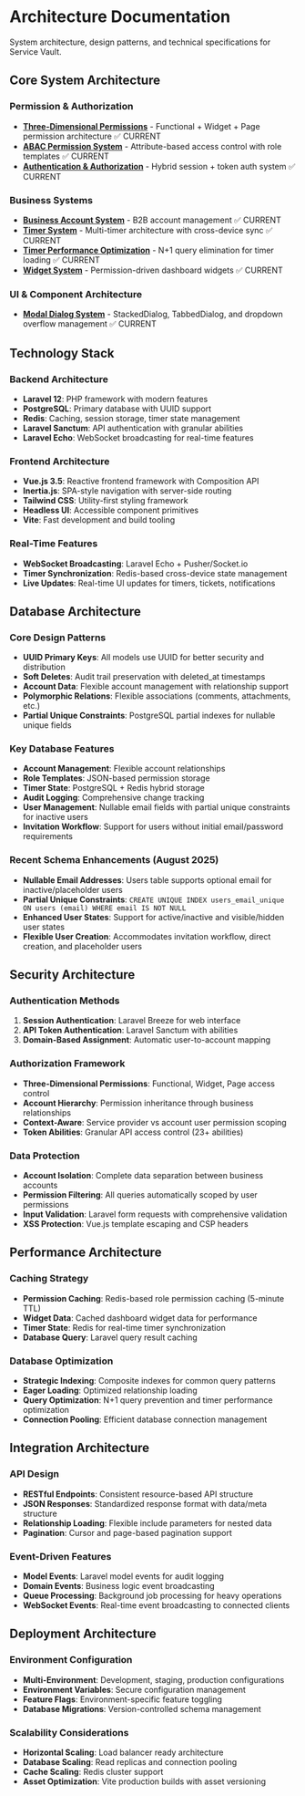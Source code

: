 # Architecture Documentation

System architecture, design patterns, and technical specifications for Service Vault.

## Core System Architecture

### Permission & Authorization
- **[Three-Dimensional Permissions](three-dimensional-permissions.md)** - Functional + Widget + Page permission architecture ✅ CURRENT
- **[ABAC Permission System](abac-permission-system.md)** - Attribute-based access control with role templates ✅ CURRENT 
- **[Authentication & Authorization](auth-system.md)** - Hybrid session + token auth system ✅ CURRENT

### Business Systems
- **[Business Account System](business-account-system.md)** - B2B account management ✅ CURRENT
- **[Timer System](timer-system.md)** - Multi-timer architecture with cross-device sync ✅ CURRENT
- **[Timer Performance Optimization](timer-performance-optimization.md)** - N+1 query elimination for timer loading ✅ CURRENT
- **[Widget System](widget-system.md)** - Permission-driven dashboard widgets ✅ CURRENT

### UI & Component Architecture
- **[Modal Dialog System](modal-dialog-system.md)** - StackedDialog, TabbedDialog, and dropdown overflow management ✅ CURRENT

## Technology Stack

### Backend Architecture
- **Laravel 12**: PHP framework with modern features
- **PostgreSQL**: Primary database with UUID support
- **Redis**: Caching, session storage, timer state management
- **Laravel Sanctum**: API authentication with granular abilities
- **Laravel Echo**: WebSocket broadcasting for real-time features

### Frontend Architecture
- **Vue.js 3.5**: Reactive frontend framework with Composition API
- **Inertia.js**: SPA-style navigation with server-side routing
- **Tailwind CSS**: Utility-first styling framework
- **Headless UI**: Accessible component primitives
- **Vite**: Fast development and build tooling

### Real-Time Features
- **WebSocket Broadcasting**: Laravel Echo + Pusher/Socket.io
- **Timer Synchronization**: Redis-based cross-device state management
- **Live Updates**: Real-time UI updates for timers, tickets, notifications

## Database Architecture

### Core Design Patterns
- **UUID Primary Keys**: All models use UUID for better security and distribution
- **Soft Deletes**: Audit trail preservation with deleted_at timestamps
- **Account Data**: Flexible account management with relationship support
- **Polymorphic Relations**: Flexible associations (comments, attachments, etc.)
- **Partial Unique Constraints**: PostgreSQL partial indexes for nullable unique fields

### Key Database Features
- **Account Management**: Flexible account relationships
- **Role Templates**: JSON-based permission storage
- **Timer State**: PostgreSQL + Redis hybrid storage
- **Audit Logging**: Comprehensive change tracking
- **User Management**: Nullable email fields with partial unique constraints for inactive users
- **Invitation Workflow**: Support for users without initial email/password requirements

### Recent Schema Enhancements (August 2025)
- **Nullable Email Addresses**: Users table supports optional email for inactive/placeholder users
- **Partial Unique Constraints**: `CREATE UNIQUE INDEX users_email_unique ON users (email) WHERE email IS NOT NULL`
- **Enhanced User States**: Support for active/inactive and visible/hidden user states
- **Flexible User Creation**: Accommodates invitation workflow, direct creation, and placeholder users

## Security Architecture

### Authentication Methods
1. **Session Authentication**: Laravel Breeze for web interface
2. **API Token Authentication**: Laravel Sanctum with abilities
3. **Domain-Based Assignment**: Automatic user-to-account mapping

### Authorization Framework
- **Three-Dimensional Permissions**: Functional, Widget, Page access control
- **Account Hierarchy**: Permission inheritance through business relationships
- **Context-Aware**: Service provider vs account user permission scoping
- **Token Abilities**: Granular API access control (23+ abilities)

### Data Protection
- **Account Isolation**: Complete data separation between business accounts
- **Permission Filtering**: All queries automatically scoped by user permissions
- **Input Validation**: Laravel form requests with comprehensive validation
- **XSS Protection**: Vue.js template escaping and CSP headers

## Performance Architecture

### Caching Strategy
- **Permission Caching**: Redis-based role permission caching (5-minute TTL)
- **Widget Data**: Cached dashboard widget data for performance
- **Timer State**: Redis for real-time timer synchronization
- **Database Query**: Laravel query result caching

### Database Optimization
- **Strategic Indexing**: Composite indexes for common query patterns
- **Eager Loading**: Optimized relationship loading
- **Query Optimization**: N+1 query prevention and timer performance optimization
- **Connection Pooling**: Efficient database connection management

## Integration Architecture

### API Design
- **RESTful Endpoints**: Consistent resource-based API structure
- **JSON Responses**: Standardized response format with data/meta structure
- **Relationship Loading**: Flexible include parameters for nested data
- **Pagination**: Cursor and page-based pagination support

### Event-Driven Features
- **Model Events**: Laravel model events for audit logging
- **Domain Events**: Business logic event broadcasting
- **Queue Processing**: Background job processing for heavy operations
- **WebSocket Events**: Real-time event broadcasting to connected clients

## Deployment Architecture

### Environment Configuration
- **Multi-Environment**: Development, staging, production configurations
- **Environment Variables**: Secure configuration management
- **Feature Flags**: Environment-specific feature toggling
- **Database Migrations**: Version-controlled schema management

### Scalability Considerations
- **Horizontal Scaling**: Load balancer ready architecture
- **Database Scaling**: Read replicas and connection pooling
- **Cache Scaling**: Redis cluster support
- **Asset Optimization**: Vite production builds with asset versioning